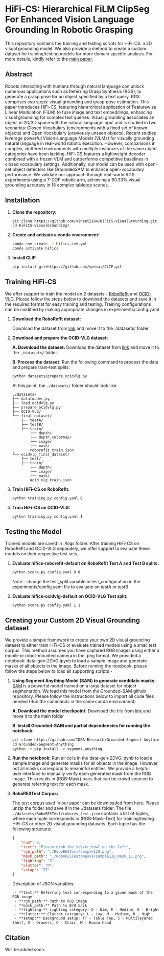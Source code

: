 # HiFi-CS: Hierarchical FiLM ClipSeg For Enhanced Vision Language Grounding In Robotic Grasping

This repository contains the training and testing scripts for HiFi-CS: a 2D visual grounding model. We also provide a method to create a custom dataset for training/testing models for more domain specific analysis. For more details, kindly refer to the [main paper](https://openreview.net/pdf?id=JWVJJhLqtM).

## Abstract
Robots interacting with humans through natural language can unlock numerous applications such as Referring Grasp Synthesis (RGS), to generate a grasp pose for an object specified by a text query. RGS comprises two steps: visual grounding and grasp pose estimation. This paper introduces HiFi-CS, featuring hierarchical application of Featurewise Linear Modulation (FiLM) to fuse image and text embeddings, enhancing visual grounding for complex text queries. Visual grounding associates an object in 2D/3D space with the natural language input and is studied in two scenarios: Closed Vocabulary (environments with a fixed set of known objects) and Open Vocabulary (previously unseen  objects). Recent studies leverage powerful Vision-Language Models (VLMs) for visually grounding natural language in real-world robotic execution. However, comparisons in complex, cluttered environments with multiple instances of the same object categories have been lacking.  HiFi-CS features a lightweight decoder combined with a frozen VLM and outperforms competitive baselines in closed vocabulary settings. Additionally, our model can be used with open-set object detectors like GroundedSAM to enhance open-vocabulary performance. We validate our approach through real-world RGS experiments using a 7-DOF robotic arm, achieving a 90.33\% visual grounding accuracy in 15 complex tabletop scenes.

## Installation

1. **Clone the repository:**
    ```bash
    git clone https://github.com/vineet2104/HiFiCS-VisualGrounding.git
    cd HiFiCS-VisualGrounding/
    ```

2. **Create and activate a conda environment:**
    ```bash
    conda env create -f hifics_env.yml
    conda activate hifics
    ```

3. **Install CLIP**
    ```bash
    pip install git+https://github.com/openai/CLIP.git
    ```

## Training HiFi-CS

We offer support to train the model on 2 datasets - [RoboRefIt](https://ieeexplore.ieee.org/document/10341379) and [OCID-VLG](https://openreview.net/pdf/25fe155e277cb95267cd9b875bb02f9c88dcb8c5.pdf). Please follow the steps below to download the datasets and save it in the required format for easy training and testing. Training configurations can be modified by making appropriate changes in experiments/config.yaml

1. **Download the RoboRefIt dataset:**
   
    Download the dataset from [link](https://drive.google.com/file/d/1pdGF1HaU_UiKfh5Z618hy3nRjVbq_VuW/view?usp=sharing) and move it to the ./datasets/ folder

2. **Download and prepare the OCID-VLG dataset:**

    **A. Download the dataset:**
    Download the dataset from [link](https://drive.google.com/file/d/1VwcjgyzpKTaczovjPNAHjh-1YvWz9Vmt/view?usp=share_link) and move it to the `./datasets/` folder.

    **B. Process the dataset:**
    Run the following command to process the data and prepare train-test splits:
    ```bash
    python datasets/prepare_ocidvlg.py
    ```

    At this point, the `./datasets/` folder should look like:

    ```plaintext
    ./datasets/
    ├── dataloader.py
    ├── load_ocidvlg.py
    ├── prepare_ocidvlg.py
    ├── OCID-VLG/
    └── final_dataset/
        ├── testA/
        ├── testB/
        ├── train/
            ├── depth/
            ├── depth_colormap/
            ├── image/
            ├── mask/
            roborefit_train.json
    └── ocidvlg_final_dataset/
        ├── test/
        ├── train/
            ├── depth/
            ├── image/
            ├── mask/
            ocid_vlg_train.json
    ```

4. **Train HiFi-CS on RoboRefIt:**
    ```bash
    python training.py config.yaml 0
    ```

5. **Train HiFi-CS on OCID-VLG:**
    ```bash
    python training.py config.yaml 1
    ```

## Testing the Model

Trained models are saved in ./logs folder. After training HiFi-CS on RoboRefIt and OCID-VLG separately, we offer support to evaluate these models on their respective test sets.

1. **Evaluate hifics-roborefit-default on RoboRefIt Test A and Test B splits:**
    ```bash
    python score.py config.yaml 0 0
    ```
    Note - change the test_split variable in test_configuration in the experiments/config.yaml file to evaluate on testA or testB

2. **Evaluate hifics-ocidvlg-default on OCID-VLG Test split:**
    ```bash
    python score.py config.yaml 1 1
    ```

## Creating your Custom 2D Visual Grounding dataset

We provide a simple framework to create your own 2D visual grounding dataset to either train HiFi-CS or evaluate trained models using a small test corpus. This method assumes you have captured RGB images using either a mobile or robot-mounted camera in the .png format. We provided a notebook: data-gen-2DVG.ipynb to load a sample image and generate masks of all objects in the image. Before running the notebook, please follow the steps below to load all supporting scripts - 

1. **Using Segment Anything Model (SAM) to generate candidate masks:**
    [SAM](https://arxiv.org/abs/2304.02643) is a powerful model trained on a large dataset for object segmentation. We load this model from the Grounded-SAM github repository. Please follow the instructions below to import all code files needed (Run the commands in the same conda environment)

   **A. Download the model checkpoint:**
    Download the file from [link](https://huggingface.co/spaces/abhishek/StableSAM/resolve/main/sam_vit_h_4b8939.pth?download=true) and move it to the main folder

    **B. Install Grounded-SAM and partial dependencies for running the notebook:**
    ```bash
    git clone https://github.com/IDEA-Research/Grounded-Segment-Anything.git
    cd Grounded-Segment-Anything
    python -m pip install -e segment_anything
    ```

2. **Run the notebook:**
   Run all cells in the data-gen-2DVG.ipynb to load a sample image and generate masks for all objects in the image. However, not all masks correspond to meaninful entities. We provide a helpful user interface to manually verify each generated mask from the RGB image. This results in (RGB-Mask) pairs that can be crowd sourced to generate referring text for each mask.

3. **RoboRESTest Corpus:**

    The test corpus used in our paper can be downloaded from [here](https://drive.google.com/file/d/1X12hYcVT8HGLqMZW-LLL5mOEHLYG2ZtN/view?usp=sharing). Please unzip the folder and save it in the ./datasets folder. The file `./datasets/RoboRESTest/robores_test.json` contains a list of tuples, where each tuple corresponds to (RGB-Mask-Text) for training/testing HiFi-CS or other 2D visual grounding datasets. Each tuple has the following structure:

    ```json
    {
        "num": 0,
        "text": "Please grab the silver bowl on the left",
        "rgb_path": "./RoboRESTest/sample120.png",
        "mask_path": "./RoboRESTest/masks/sample120_mask_11.png",
        "lighting": "D",
        "clutter": "M",
        "setup": "TT"
    }
    ```

    Description of JSON variables:
    
        - **text:** Referring text corresponding to a given mask of the RGB image
        - **rgb_path:** Path to RGB image
        - **mask_path:** Path to B/W mask
        - **lighting:** Lighting category: D - Dim, M - Medium, B - Bright
        - **clutter:** Clutter category: L - Low, M - Medium, H - High
        - **setup:** Background setup: TT - Table Top, S - Multilayered Shelf, D - Drawers, C - Chair, M - Human hand

   

## Citation

Will be added soon.
